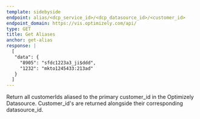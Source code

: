 ```yaml
---
template: sidebyside
endpoint: alias/<dcp_service_id>/<dcp_datasource_id>/<customer_id>
endpoint_domain: https://vis.optimizely.com/api/
type: GET
title: Get Aliases
anchor: get-alias
response: |
  [
   "data": {
     "8905": "sfdc1223a3_ji$ddd",
     "1232": "mkto1245433:213ad"
   }
  ]
---
```


Return all customerIds aliased to the primary customer_id in the Optimizely Datasource. Customer_id's are returned alongside their corresponding datasource_id.  
